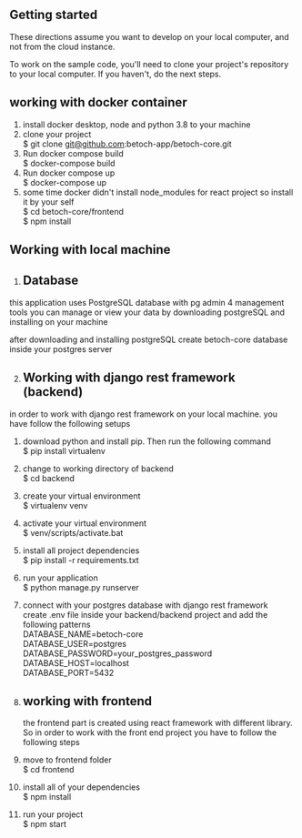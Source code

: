 ## Getting started

These directions assume you want to develop on your local computer, and not from the cloud instance.

To work on the sample code, you'll need to clone your project's repository to your
local computer. If you haven't, do the next steps.

## working with docker container

1. install docker desktop, node and python 3.8 to your machine
2. clone your project </br>
   $ git clone git@github.com:betoch-app/betoch-core.git
3. Run docker compose build </br>
   $ docker-compose build
4. Run docker compose up </br>
   $ docker-compose up
5. some time docker didn't install node_modules for react project so install it by your self </br>
   $ cd betoch-core/frontend </br>
   $ npm install

## Working with local machine

1. ## Database

this application uses PostgreSQL database with pg admin 4 management tools
you can manage or view your data by downloading postgreSQL and installing on your machine </br>

after downloading and installing postgreSQL create betoch-core database inside your postgres server

2. ## Working with django rest framework (backend)

in order to work with django rest framework on your local machine. you have follow the following setups</br>

1. download python and install pip. Then run the following command </br>
   $ pip install virtualenv
2. change to working directory of backend </br>
   $ cd backend
3. create your virtual environment </br>
   $ virtualenv venv
4. activate your virtual environment </br>
   $ venv/scripts/activate.bat
5. install all project dependencies </br>
   $ pip install -r requirements.txt
6. run your application </br>
   $ python manage.py runserver
7. connect with your postgres database with django rest framework</br>
   create .env file inside your backend/backend project and add the following patterns</br>
   DATABASE_NAME=betoch-core</br>
   DATABASE_USER=postgres</br>
   DATABASE_PASSWORD=your_postgres_password</br>
   DATABASE_HOST=localhost</br>
   DATABASE_PORT=5432

8. ## working with frontend
   the frontend part is created using react framework with different library. So in order to work with the front end project you have to follow the following steps</br>
9. move to frontend folder </br>
   $ cd frontend
10. install all of your dependencies </br>
    $ npm install
11. run your project</br>
    $ npm start
